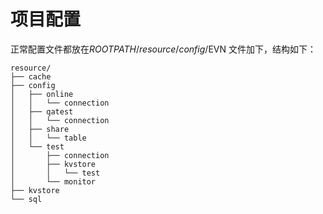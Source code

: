 # 项目配置

正常配置文件都放在$ROOTPATH/resource/config/$EVN 文件加下，结构如下：

````
resource/
├── cache
├── config
│   ├── online
│   │   └── connection
│   ├── qatest
│   │   └── connection
│   ├── share
│   │   └── table
│   └── test
│       ├── connection
│       ├── kvstore
│       │   └── test
│       └── monitor
├── kvstore
└── sql
````

